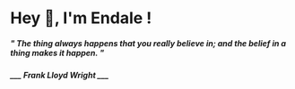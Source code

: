 <h1 title="head"> Hey 👋, I'm Endale !</h1>

**<h5><i>" The thing always happens that you really believe in; and the belief in a thing makes it happen. "</i></h5>**

*<b>___ Frank Lloyd Wright ___</b>*
